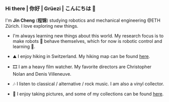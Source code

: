 ### Hi there | 你好 | Grüezi | こんにちは 👋

I'm **Jin Cheng** (**程锦**) studying robotics and mechanical engineering @ETH Zürich. I love exploring new things. 

- I'm always learning new things about this world. My research focus is to make robots 🤖 behave themselves, which for now is robotic control and learning 🦾. 

- ⛰ I enjoy hiking in Switzerland. My hiking map can be found [here](https://www.google.com/maps/d/edit?mid=1wlY6Lq-fYQDI7cXoHYGnUkJvJTV_hwOd&usp=sharing). 
- 🎞 I am a heavy film watcher. My favorite directors are Christopher Nolan and Denis Villeneuve. 
- 🎶 I listen to classical / alternative / rock music. I am also a vinyl collector. 
- 📸 I enjoy taking pictures, and some of my collections can be found [here](https://unsplash.com/@catially). 
